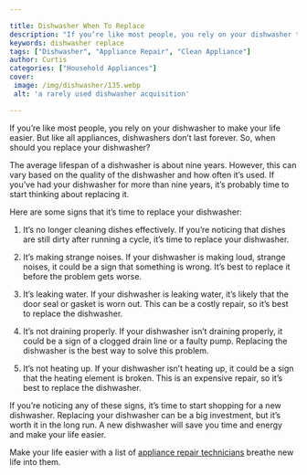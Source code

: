 ```yaml
---

title: Dishwasher When To Replace
description: "If you’re like most people, you rely on your dishwasher to make your life easier. But like all appliances, dishwashers don’t last ...scroll on and keep learning"
keywords: dishwasher replace
tags: ["Dishwasher", "Appliance Repair", "Clean Appliance"]
author: Curtis
categories: ["Household Appliances"]
cover: 
 image: /img/dishwasher/135.webp
 alt: 'a rarely used dishwasher acquisition'

---
```


If you’re like most people, you rely on your dishwasher to make your life easier. But like all appliances, dishwashers don’t last forever. So, when should you replace your dishwasher?

The average lifespan of a dishwasher is about nine years. However, this can vary based on the quality of the dishwasher and how often it’s used. If you’ve had your dishwasher for more than nine years, it’s probably time to start thinking about replacing it.

Here are some signs that it’s time to replace your dishwasher:

1. It’s no longer cleaning dishes effectively. If you’re noticing that dishes are still dirty after running a cycle, it’s time to replace your dishwasher.

2. It’s making strange noises. If your dishwasher is making loud, strange noises, it could be a sign that something is wrong. It’s best to replace it before the problem gets worse.

3. It’s leaking water. If your dishwasher is leaking water, it’s likely that the door seal or gasket is worn out. This can be a costly repair, so it’s best to replace the dishwasher.

4. It’s not draining properly. If your dishwasher isn’t draining properly, it could be a sign of a clogged drain line or a faulty pump. Replacing the dishwasher is the best way to solve this problem.

5. It’s not heating up. If your dishwasher isn’t heating up, it could be a sign that the heating element is broken. This is an expensive repair, so it’s best to replace the dishwasher.

If you’re noticing any of these signs, it’s time to start shopping for a new dishwasher. Replacing your dishwasher can be a big investment, but it’s worth it in the long run. A new dishwasher will save you time and energy and make your life easier.

Make your life easier with a list of <a href="/pages/appliance-repair-technicians/">appliance repair technicians</a> breathe new life into them.